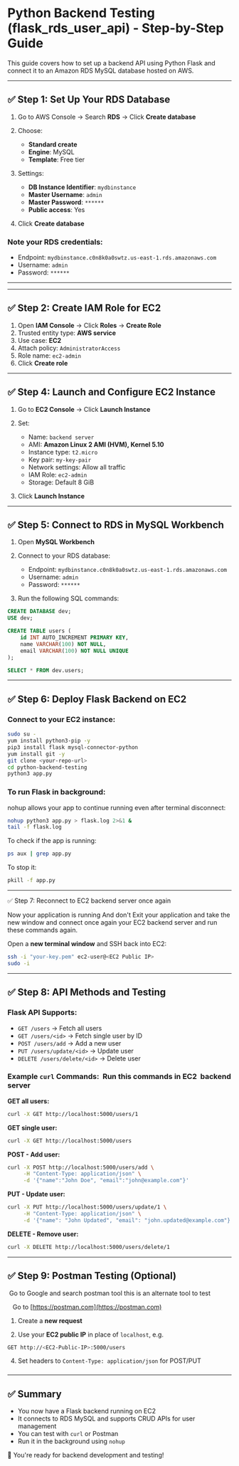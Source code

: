 # Python Backend Testing (flask\_rds\_user\_api) - Step-by-Step Guide

This guide covers how to set up a backend API using Python Flask and connect it to an Amazon RDS MySQL database hosted on AWS.

---

## ✅ Step 1: Set Up Your RDS Database

1. Go to AWS Console → Search **RDS** → Click **Create database**
2. Choose:

   * **Standard create**
   * **Engine**: MySQL
   * **Template**: Free tier
3. Settings:

   * **DB Instance Identifier**: `mydbinstance`
   * **Master Username**: `admin`
   * **Master Password**: `******`
   * **Public access**: Yes
4. Click **Create database**

### Note your RDS credentials:

* Endpoint: `mydbinstance.c0n8k0a0swtz.us-east-1.rds.amazonaws.com`
* Username: `admin`
* Password: `******`

---

---

## ✅ Step 2: Create IAM Role for EC2

1. Open **IAM Console** → Click **Roles** → **Create Role**
2. Trusted entity type: **AWS service**
3. Use case: **EC2**
4. Attach policy: `AdministratorAccess`
5. Role name: `ec2-admin`
6. Click **Create role**

---

## ✅ Step 4: Launch and Configure EC2 Instance

1. Go to **EC2 Console** → Click **Launch Instance**
2. Set:

   * Name: `backend server`
   * AMI: **Amazon Linux 2 AMI (HVM), Kernel 5.10**
   * Instance type: `t2.micro`
   * Key pair: `my-key-pair`
   * Network settings: Allow all traffic
   * IAM Role: `ec2-admin`
   * Storage: Default 8 GiB
3. Click **Launch Instance**

---

## ✅ Step 5: Connect to RDS in MySQL Workbench

1. Open **MySQL Workbench**

2. Connect to your RDS database:

   * Endpoint: `mydbinstance.c0n8k0a0swtz.us-east-1.rds.amazonaws.com`
   * Username: `admin`
   * Password: `******`

3. Run the following SQL commands:

```sql
CREATE DATABASE dev;
USE dev;

CREATE TABLE users (
    id INT AUTO_INCREMENT PRIMARY KEY,
    name VARCHAR(100) NOT NULL,
    email VARCHAR(100) NOT NULL UNIQUE
);

SELECT * FROM dev.users;
```

---

## ✅ Step 6: Deploy Flask Backend on EC2

### Connect to your EC2 instance:

```bash
sudo su -
yum install python3-pip -y
pip3 install flask mysql-connector-python
yum install git -y
git clone <your-repo-url>
cd python-backend-testing
python3 app.py
```

### To run Flask in background:

nohup allows your app to continue running even after terminal disconnect:

```bash
nohup python3 app.py > flask.log 2>&1 &
tail -f flask.log
```

To check if the app is running:

```bash
ps aux | grep app.py
```

To stop it:

```bash
pkill -f app.py
```

---

✅ Step 7: Reconnect to EC2 backend server once again&#x20;

Now your application is running And don't Exit your application and take the new window and connect once again your EC2 backend server and run these commands again.

Open a **new terminal window** and SSH back into EC2:

```bash
ssh -i "your-key.pem" ec2-user@<EC2 Public IP>
sudo -i
```

---

## ✅ Step 8: API Methods and Testing

### Flask API Supports:

* `GET /users` → Fetch all users
* `GET /users/<id>` → Fetch single user by ID
* `POST /users/add` → Add a new user
* `PUT /users/update/<id>` → Update user
* `DELETE /users/delete/<id>` → Delete user

### Example `curl` Commands:  Run this commands in EC2  backend server

**GET all users:**

```bash
curl -X GET http://localhost:5000/users/1
```

**GET single user:**

```bash
curl -X GET http://localhost:5000/users
```

**POST - Add user:**

```bash
curl -X POST http://localhost:5000/users/add \
     -H "Content-Type: application/json" \
     -d '{"name":"John Doe", "email":"john@example.com"}'
```

**PUT - Update user:**

```bash
curl -X PUT http://localhost:5000/users/update/1 \
     -H "Content-Type: application/json" \
     -d '{"name": "John Updated", "email": "john.updated@example.com"}'
```

**DELETE - Remove user:**

```bash
curl -X DELETE http://localhost:5000/users/delete/1
```

---

## ✅ Step 9: Postman Testing (Optional)

 Go to Google and search postman tool this is an alternate tool to test

   Go to [https://postman.com](https://postman.com)

1. Create a **new request**

2. Use your **EC2 public IP** in place of `localhost`, e.g.

```bash
GET http://<EC2-Public-IP>:5000/users
```

4. Set headers to `Content-Type: application/json` for POST/PUT

###

---

## ✅ Summary

* You now have a Flask backend running on EC2
* It connects to RDS MySQL and supports CRUD APIs for user management
* You can test with `curl` or Postman
* Run it in the background using `nohup`

🎉 You're ready for backend development and testing!
